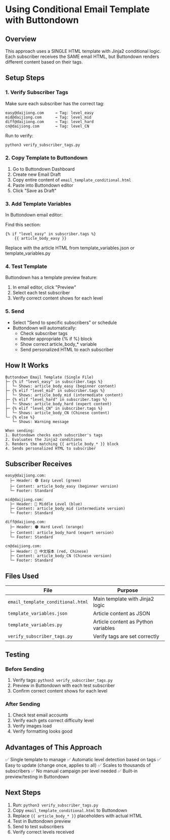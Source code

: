 # Using Conditional Email Template with Buttondown

## Overview
This approach uses a SINGLE HTML template with Jinja2 conditional logic.
Each subscriber receives the SAME email HTML, but Buttondown renders
different content based on their tags.

## Setup Steps

### 1. Verify Subscriber Tags
Make sure each subscriber has the correct tag:
```
easy@daijiong.com     → Tag: level_easy
mid@daijiong.com      → Tag: level_mid
diff@daijiong.com     → Tag: level_hard
cn@daijiong.com       → Tag: level_CN
```

Run to verify:
```bash
python3 verify_subscriber_tags.py
```

### 2. Copy Template to Buttondown
1. Go to Buttondown Dashboard
2. Create new Email Draft
3. Copy entire content of `email_template_conditional.html`
4. Paste into Buttondown editor
5. Click "Save as Draft"

### 3. Add Template Variables
In Buttondown email editor:

Find this section:
```
{% if "level_easy" in subscriber.tags %}
    {{ article_body_easy }}
```

Replace with the article HTML from template_variables.json or template_variables.py

### 4. Test Template
Buttondown has a template preview feature:
1. In email editor, click "Preview"
2. Select each test subscriber
3. Verify correct content shows for each level

### 5. Send
- Select "Send to specific subscribers" or schedule
- Buttondown will automatically:
  - Check subscriber tags
  - Render appropriate {% if %} block
  - Show correct article_body_* variable
  - Send personalized HTML to each subscriber

## How It Works

```
Buttondown Email Template (Single File)
├─ {% if "level_easy" in subscriber.tags %}
│  └─ Shows: article_body_easy (beginner content)
├─ {% elif "level_mid" in subscriber.tags %}
│  └─ Shows: article_body_mid (intermediate content)
├─ {% elif "level_hard" in subscriber.tags %}
│  └─ Shows: article_body_hard (expert content)
├─ {% elif "level_CN" in subscriber.tags %}
│  └─ Shows: article_body_CN (Chinese content)
└─ {% else %}
   └─ Shows: Warning message

When sending:
1. Buttondown checks each subscriber's tags
2. Evaluates the Jinja2 conditions
3. Renders the matching {{ article_body_* }} block
4. Sends personalized HTML to subscriber
```

## Subscriber Receives

```
easy@daijiong.com:
  ├─ Header: 🟢 Easy Level (green)
  ├─ Content: article_body_easy (beginner version)
  └─ Footer: Standard

mid@daijiong.com:
  ├─ Header: 🔵 Middle Level (blue)
  ├─ Content: article_body_mid (intermediate version)
  └─ Footer: Standard

diff@daijiong.com:
  ├─ Header: 🟠 Hard Level (orange)
  ├─ Content: article_body_hard (expert version)
  └─ Footer: Standard

cn@daijiong.com:
  ├─ Header: 🔴 中文版本 (red, Chinese)
  ├─ Content: article_body_CN (Chinese version)
  └─ Footer: Standard
```

## Files Used

| File | Purpose |
|------|---------|
| `email_template_conditional.html` | Main template with Jinja2 logic |
| `template_variables.json` | Article content as JSON |
| `template_variables.py` | Article content as Python variables |
| `verify_subscriber_tags.py` | Verify tags are set correctly |

## Testing

### Before Sending
1. Verify tags: `python3 verify_subscriber_tags.py`
2. Preview in Buttondown with each test subscriber
3. Confirm correct content shows for each level

### After Sending
1. Check test email accounts
2. Verify each gets correct difficulty level
3. Verify images load
4. Verify formatting looks good

## Advantages of This Approach

✅ Single template to manage
✅ Automatic level detection based on tags
✅ Easy to update (change once, applies to all)
✅ Scales to thousands of subscribers
✅ No manual campaign per level needed
✅ Built-in preview/testing in Buttondown

## Next Steps

1. Run: `python3 verify_subscriber_tags.py`
2. Copy `email_template_conditional.html` to Buttondown
3. Replace `{{ article_body_* }}` placeholders with actual HTML
4. Test in Buttondown preview
5. Send to test subscribers
6. Verify correct levels received

